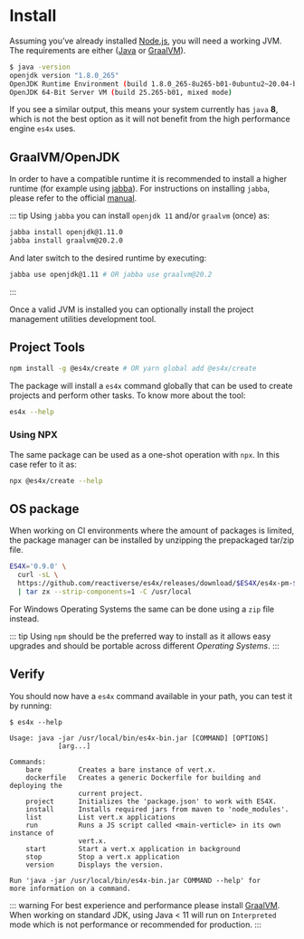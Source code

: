 # Install

Assuming you’ve already installed [Node.js](https://nodejs.org/), you will need a working JVM. The requirements are
either ([Java](https://adoptopenjdk.net/) or [GraalVM](http://www.graalvm.org/)).

```bash
$ java -version
openjdk version "1.8.0_265"
OpenJDK Runtime Environment (build 1.8.0_265-8u265-b01-0ubuntu2~20.04-b01)
OpenJDK 64-Bit Server VM (build 25.265-b01, mixed mode)
```

If you see a similar output, this means your system currently has `java` **8**, which is not the best option as it will
not benefit from the high performance engine `es4x` uses.

## GraalVM/OpenJDK

In order to have a compatible runtime it is recommended to install a higher runtime (for example using
[jabba](https://github.com/shyiko/jabba)). For instructions on installing `jabba`, please refer to the official
[manual](https://github.com/shyiko/jabba#installation).

::: tip
Using `jabba` you can install `openjdk 11` and/or `graalvm` (once) as:

```bash
jabba install openjdk@1.11.0
jabba install graalvm@20.2.0
```

And later switch to the desired runtime by executing:

```bash
jabba use openjdk@1.11 # OR jabba use graalvm@20.2
```
:::

Once a valid JVM is installed you can optionally install the project management utilities development tool.

## Project Tools

```bash
npm install -g @es4x/create # OR yarn global add @es4x/create
```

The package will install a `es4x` command globally that can be used to create projects and perform other tasks. To know
more about the tool:

```bash
es4x --help
```

### Using NPX

The same package can be used as a one-shot operation with `npx`. In this case refer to it as:

```bash
npx @es4x/create --help
```

## OS package

When working on CI environments where the amount of packages is limited, the package manager can be installed by
unzipping the prepackaged tar/zip file.

```bash
ES4X='0.9.0' \
  curl -sL \
  https://github.com/reactiverse/es4x/releases/download/$ES4X/es4x-pm-$ES4X-bin.tar.gz \
  | tar zx --strip-components=1 -C /usr/local
```

For Windows Operating Systems the same can be done using a `zip` file instead.

::: tip
Using `npm` should be the preferred way to install as it allows easy upgrades and should be portable across different
*Operating Systems*.
:::


## Verify

You should now have a `es4x` command available in your path, you can test it by running:

```
$ es4x --help

Usage: java -jar /usr/local/bin/es4x-bin.jar [COMMAND] [OPTIONS]
            [arg...]

Commands:
    bare         Creates a bare instance of vert.x.
    dockerfile   Creates a generic Dockerfile for building and deploying the
                 current project.
    project      Initializes the 'package.json' to work with ES4X.
    install      Installs required jars from maven to 'node_modules'.
    list         List vert.x applications
    run          Runs a JS script called <main-verticle> in its own instance of
                 vert.x.
    start        Start a vert.x application in background
    stop         Stop a vert.x application
    version      Displays the version.

Run 'java -jar /usr/local/bin/es4x-bin.jar COMMAND --help' for
more information on a command.
```

::: warning
For best experience and performance please install [GraalVM](https://www.graalvm.org). When working on standard JDK,
using Java < 11 will run on `Interpreted` mode which is not performance or recommended for production.
:::
